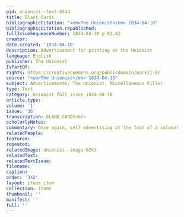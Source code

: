 ```yaml
---
pid: unionist--text-0343
title: Blank Cards
bibliographicCitation: "<em>The Unionist</em> 1834-04-10"
bibliographicCitation.republished: 
fullIssueSequenceNumber: 1834-04-10 p.03.43
creator: 
date.created: '1834-04-10'
description: Advertisement for printing at the Unionist
language: English
publisher: The Unionist
IsPartOf: 
rights: https://creativecommons.org/publicdomain/mark/1.0/
source: "<em>The Unionist</em> 1834-04-10"
subject: Advertisements; The Unionist; Miscellaneous Filler
type: Text
category: Unionist full issue 1834-04-10
article.type: 
volume: '1'
issue: '36'
transcription: BLANK CARDS<br>
scholarlyNotes: 
commentary: Once again, self-advertising at the foot of a column!
relatedPeople: 
featured: 
repeated: 
relatedImage: unionist--image-0243
relatedText: 
relatedTextIssue: 
filename: 
caption: 
order: '342'
layout: items_item
collection: items
thumbnail: ''
manifest: ''
full: ''
---
```

